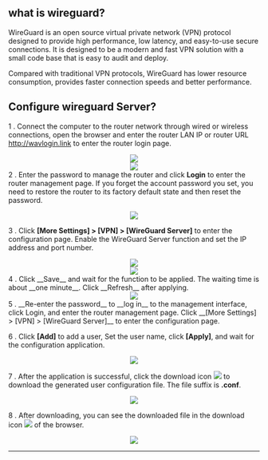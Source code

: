 ## __what is wireguard?__
WireGuard is an open source virtual private network (VPN) protocol designed to provide high performance, low latency, and easy-to-use secure connections. It is designed to be a modern and fast VPN solution with a small code base that is easy to audit and deploy.

Compared with traditional VPN protocols, WireGuard has lower resource consumption, provides faster connection speeds and better performance. 


## __Configure wireguard Server?__


1 . Connect the computer to the router network through wired or wireless connections, open the browser and enter the router LAN IP or router URL http://wavlogin.link to enter the router login page.
	<div style="text-align: center;">
		<img class="boxshadow" src="/images/mesh002.png">
	</div>
	<div style="text-align: center;">
		<img class="boxshadow" src="/images/compute02.png">
	</div>
2 . Enter the password to manage the router and click __Login__ to enter the router management page.
If you forget the account password you set, you need to restore the router to its factory default state and then reset the password.
<div style="text-align: center;">
	<img class="boxshadow" src="/images/welcom_page.png">
</div>

3 . Click __[More Settings] > [VPN] > [WireGuard Server]__ to enter the configuration page. Enable the WireGuard Server function and set the IP address and port number.
<div style="text-align: center;">
	<img class="boxshadow" src="/images/wireguard002.png">
</div>
<div style="text-align: center;">
	<img class="boxshadow" src="/images/wireguard003.png">
</div>
4 . Click __Save__ and wait for the function to be applied. The waiting time is about __one minute__. Click __Refresh__ after applying.
<div style="text-align: center;">
	<img class="boxshadow" src="/images/wireguard004.png">
</div>
5 . __Re-enter the password__ to __log in__ to the management interface, click Login, and enter the router management page. Click __[More Settings] > [VPN] > [WireGuard Server]__ to enter the configuration page.

6 . Click __[Add]__ to add a user, Set the user name, click __[Apply]__, and wait for the configuration application.

<div style="text-align: center;">
	<img class="boxshadow" src="/images/wireguard005.png">
</div>

7 . After the application is successful, click the download icon <img class="boxshadow" src="/images/wireguard009.png"> to download the generated user configuration file. The file suffix is __.conf__.

<div style="text-align: center;">
	<img class="boxshadow" src="/images/wireguard007.png">
</div>

8 . After downloading, you can see the downloaded file in the download icon <img class="boxshadow" src="/images/wireguard010.png"> of the browser.
<div style="text-align: center;">
	<img class="boxshadow" src="/images/wireguard008.png">
</div>
























---